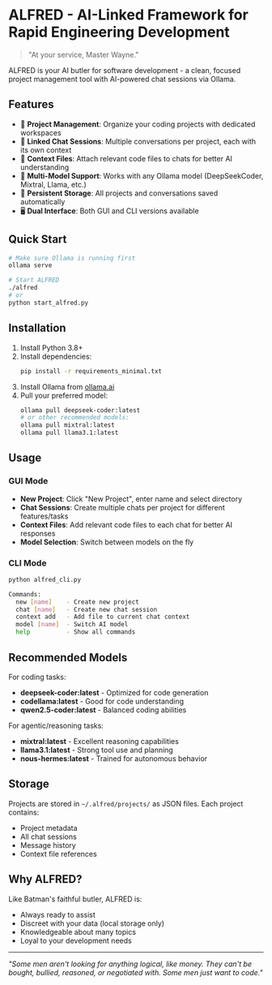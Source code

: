 # ALFRED - AI-Linked Framework for Rapid Engineering Development

> "At your service, Master Wayne."

ALFRED is your AI butler for software development - a clean, focused project management tool with AI-powered chat sessions via Ollama.

## Features

- 🎩 **Project Management**: Organize your coding projects with dedicated workspaces
- 💬 **Linked Chat Sessions**: Multiple conversations per project, each with its own context
- 📎 **Context Files**: Attach relevant code files to chats for better AI understanding
- 🤖 **Multi-Model Support**: Works with any Ollama model (DeepSeekCoder, Mixtral, Llama, etc.)
- 💾 **Persistent Storage**: All projects and conversations saved automatically
- 🖥️ **Dual Interface**: Both GUI and CLI versions available

## Quick Start

```bash
# Make sure Ollama is running first
ollama serve

# Start ALFRED
./alfred
# or
python start_alfred.py
```

## Installation

1. Install Python 3.8+
2. Install dependencies:
   ```bash
   pip install -r requirements_minimal.txt
   ```
3. Install Ollama from [ollama.ai](https://ollama.ai)
4. Pull your preferred model:
   ```bash
   ollama pull deepseek-coder:latest
   # or other recommended models:
   ollama pull mixtral:latest
   ollama pull llama3.1:latest
   ```

## Usage

### GUI Mode
- **New Project**: Click "New Project", enter name and select directory
- **Chat Sessions**: Create multiple chats per project for different features/tasks
- **Context Files**: Add relevant code files to each chat for better AI responses
- **Model Selection**: Switch between models on the fly

### CLI Mode
```bash
python alfred_cli.py

Commands:
  new [name]    - Create new project
  chat [name]   - Create new chat session
  context add   - Add file to current chat context
  model [name]  - Switch AI model
  help          - Show all commands
```

## Recommended Models

For coding tasks:
- **deepseek-coder:latest** - Optimized for code generation
- **codellama:latest** - Good for code understanding
- **qwen2.5-coder:latest** - Balanced coding abilities

For agentic/reasoning tasks:
- **mixtral:latest** - Excellent reasoning capabilities
- **llama3.1:latest** - Strong tool use and planning
- **nous-hermes:latest** - Trained for autonomous behavior

## Storage

Projects are stored in `~/.alfred/projects/` as JSON files. Each project contains:
- Project metadata
- All chat sessions
- Message history
- Context file references

## Why ALFRED?

Like Batman's faithful butler, ALFRED is:
- Always ready to assist
- Discreet with your data (local storage only)
- Knowledgeable about many topics
- Loyal to your development needs

---

*"Some men aren't looking for anything logical, like money. They can't be bought, bullied, reasoned, or negotiated with. Some men just want to code."*